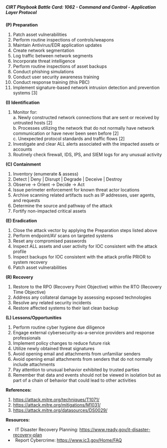 ##### CIRT Playbook Battle Card: **1062 - Command and Control - Application Layer Protocol**

**(P) Preparation**

1.  Patch asset vulnerabilities
2.  Perform routine inspections of controls/weapons
3.  Maintain Antivirus/EDR application updates
4.  Create network segmentation
5.  Log traffic between network segments
6.  Incorporate threat intelligence
7.  Perform routine inspections of asset backups
8.  Conduct phishing simulations
9.  Conduct user security awareness training
10.  Conduct response training (this PBC)
11.  Implement signature-based network intrusion detection and prevention systems \[3\]

**(I) Identification**

1.  Monitor for:  
    a. Newly constructed network connections that are sent or received by untrusted hosts \[2\]  
    b. Processes utilizing the network that do not normally have network communication or have never been seen before \[2\]  
    c. Unexpected protocol standards and traffic flows \[2\]
2.  Investigate and clear ALL alerts associated with the impacted assets or accounts
3.  Routinely check firewall, IDS, IPS, and SIEM logs for any unusual activity

**(C) Containment**

1.  Inventory (enumerate & assess)
2.  Detect | Deny | Disrupt | Degrade | Deceive | Destroy
3.  Observe -> Orient -> Decide -> Act
4.  Issue perimeter enforcement for known threat actor locations
5.  Archive scanning related artifacts such as IP addresses, user agents, and requests
6.  Determine the source and pathway of the attack
7.  Fortify non-impacted critical assets

**(E) Eradication**

1.  Close the attack vector by applying the Preparation steps listed above
2.  Perform endpoint/AV scans on targeted systems
3.  Reset any compromised passwords
4.  Inspect ALL assets and user activity for IOC consistent with the attack profile
5.  Inspect backups for IOC consistent with the attack profile PRIOR to system recovery
6.  Patch asset vulnerabilities

**(R) Recovery**

1.  Restore to the RPO (Recovery Point Objective) within the RTO (Recovery Time Objective)
2.  Address any collateral damage by assessing exposed technologies
3.  Resolve any related security incidents
4.  Restore affected systems to their last clean backup

**(L) Lessons/Opportunities**

1.  Perform routine cyber hygiene due diligence
2.  Engage external cybersecurity-as-a-service providers and response professionals
3.  Implement policy changes to reduce future risk
4.  Utilize newly obtained threat signatures
5.  Avoid opening email and attachments from unfamiliar senders
6.  Avoid opening email attachments from senders that do not normally include attachments
7.  Pay attention to unusual behavior exhibited by trusted parties
8.  Remember that data and events should not be viewed in isolation but as part of a chain of behavior that could lead to other activities

**References:**

1.  https://attack.mitre.org/techniques/T1071/
2.  https://attack.mitre.org/mitigations/M1031/
3.  https://attack.mitre.org/datasources/DS0029/

**Resources:**


*    IT Disaster Recovery Planning: https://www.ready.gov/it-disaster-recovery-plan
*    Report Cybercrime: https://www.ic3.gov/Home/FAQ


  
